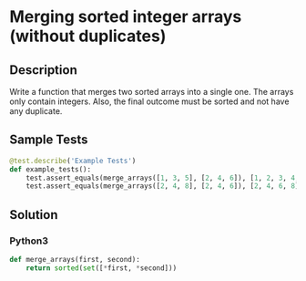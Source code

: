 # Merging sorted integer arrays (without duplicates)


## Description
Write a function that merges two sorted arrays into a single one. The arrays only contain integers. Also, the final outcome must be sorted and not have any duplicate.


## Sample Tests
```python
@test.describe('Example Tests')
def example_tests():
    test.assert_equals(merge_arrays([1, 3, 5], [2, 4, 6]), [1, 2, 3, 4, 5, 6])        
    test.assert_equals(merge_arrays([2, 4, 8], [2, 4, 6]), [2, 4, 6, 8])        
```


## Solution
### Python3
```python
def merge_arrays(first, second): 
    return sorted(set([*first, *second]))
```
